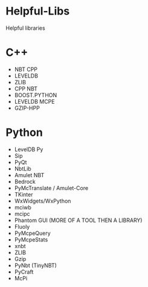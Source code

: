 # Helpful-Libs
Helpful libraries

# C++
- NBT CPP
- LEVELDB
- ZLIB
- CPP NBT
- BOOST.PYTHON
- LEVELDB MCPE
- GZIP-HPP

# Python

- LevelDB Py
- Sip
- PyQt
- NbtLib
- Amulet NBT
- Bedrock
- PyMcTranslate / Amulet-Core
- TKinter
- WxWidgets/WxPython
- mciwb
- mcipc
- Phantom GUI (MORE OF A TOOL THEN A LIBRARY)
- Fluoly
- PyMcpeQuery
- PyMcpeStats
- xnbt
- ZLIB
- Gzip
- PyNbt (TinyNBT)
- PyCraft
- McPi

